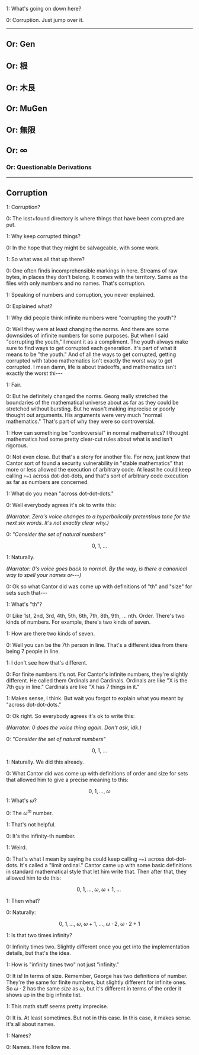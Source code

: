 
1: What's going on down here?

0: Corruption. Just jump over it.

---
## Or: Gen
## Or: 根
## Or: 木艮
## Or: MuGen
## Or: 無限
## Or: ∞
### Or: Questionable Derivations

---

## Corruption

1: Corruption?

0: The lost+found directory is where things that have been corrupted are put.

1: Why keep corrupted things?

0: In the hope that they might be salvageable, with some work.

1: So what was all that up there?

0: One often finds incomprehensible markings in here. Streams of raw bytes, in places they don't belong. It comes with the territory.  Same as the files with only numbers and no names. That's corruption.

1: Speaking of numbers and corruption, you never explained.

0: Explained what?

1: Why did people think infinite numbers were "corrupting the youth"?

0: Well they were at least changing the norms. And there are some downsides of infinite numbers for some purposes. But when I said "corrupting the youth," I meant it as a compliment. The youth always make sure to find ways to get corrupted each generation. It's part of what it means to be "the youth." And of all the ways to get corrupted, getting corrupted with taboo mathematics isn't exactly the worst way to get corrupted. I mean damn, life is about tradeoffs, and mathematics isn't exactly the worst thi---

1: Fair.

0: But he definitely changed the norms. Georg really stretched the boundaries of the mathematical universe about as far as they could be stretched without bursting. But he wasn't making imprecise or poorly thought out arguments. His arguments were very much "normal mathematics." That's part of why they were so controversial.

1: How can something be "controversial" in normal mathematics? I thought mathematics had some pretty clear-cut rules about what is and isn't rigorous.

0: Not even close. But that's a story for another file. For now, just know that Cantor sort of found a security vulnerability in "stable mathematics" that more or less allowed the execution of arbitrary code. At least he could keep calling `+=1` across dot-dot-dots, and that's sort of arbitrary code execution as far as numbers are concerned.

1: What do you mean "across dot-dot-dots."

0: Well everybody agrees it's ok to write this:

_(Narrator: Zero's voice changes to a hyperbolically pretentious tone for the next six words. It's not exactly clear why.)_

0: _"Consider the set of natural numbers"_

$$0, \; 1, \; \dots$$

1: Naturally.

_(Narrator: 0's voice goes back to normal. By the way, is there a canonical way to spell your names or---)_

0: Ok so what Cantor did was come up with definitions of "th" and "size" for sets such that---

1: What's "th"?

0: Like 1st, 2nd, 3rd, 4th, 5th, 6th, 7th, 8th, 9th, ... nth. Order. There's two kinds of numbers. For example, there's two kinds of seven.

1: How are there two kinds of seven.

0: Well you can be the 7th person in line. That's a different idea from there being 7 people in line.

1: I don't see how that's different.

0: For finite numbers it's not. For Cantor's infinite numbers, they're slightly different. He called them Ordinals and Cardinals. Ordinals are like "X is the 7th guy in line." Cardinals are like "X has 7 things in it."

1: Makes sense, I think. But wait you forgot to explain what you meant by "across dot-dot-dots."

0: Ok right. So everybody agrees it's ok to write this:

_(Narrator: 0 does the voice thing again. Don't ask, idk.)_

0: _"Consider the set of natural numbers"_

$$0, \; 1, \; \dots$$

1: Naturally. We did this already.

0: What Cantor did was come up with definitions of order and size for sets that allowed him to give a precise meaning to this:

$$0, \; 1, \dots, \; \omega$$
1: What's $\omega$?

0: The $\omega^{th}$ number.

1: That's not helpful.

0: It's the infinity-th number.

1: Weird.

0: That's what I mean by saying he could keep calling `+=1` across dot-dot-dots. It's called a "limit ordinal." Cantor came up with some basic definitions in standard mathematical style that let him write that. Then after that, they allowed him to do this:

$$0, \; 1, \dots, \; \omega, \; \omega+1, \; \dots \;$$

1: Then what?

0: Naturally:

$$0, \; 1, \dots, \; \omega, \; \omega+1, \; \dots, \; \omega \cdot 2, \; \omega \cdot 2 + 1$$

1: Is that two times infinity?

0: Infinity times two. Slightly different once you get into the implementation details, but that's the idea.

1: How is "infinity times two" not just "infinity."

0: It is! In terms of size. Remember, George has two definitions of number. They're the same for finite numbers, but slightly different for infinite ones. So $\omega \cdot 2$ has the same _size_ as $\omega$, but it's different in terms of the order it shows up in the big infinite list.

1: This math stuff seems pretty imprecise.

0: It is. At least sometimes. But not in this case. In this case, it makes sense. It's all about names.

1: Names?

0: Names. Here follow me.

